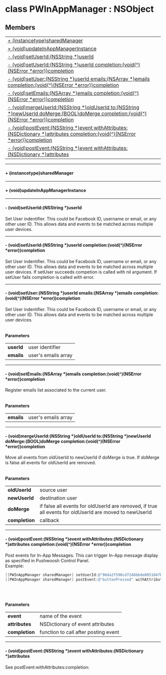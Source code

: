 
# <a name="heading"></a>class PWInAppManager : NSObject  

## Members  

<table>
	<tr>
		<td><a href="#1a49c87bae4b7c156655b687d7fef44842">+ (instancetype)sharedManager</a></td>
	</tr>
	<tr>
		<td><a href="#1aa12c8d575a4969c9d50a50ce0935e5ab">+ (void)updateInAppManagerInstance</a></td>
	</tr>
	<tr>
		<td><a href="#1a7b1bb8202b67bfb20ae4fbd8750b1c4a">- (void)setUserId:(NSString *)userId</a></td>
	</tr>
	<tr>
		<td><a href="#1a7a2fa8fb95d6e6a9ec18ef73a000927f">- (void)setUserId:(NSString *)userId completion:(void(^)(NSError *error))completion</a></td>
	</tr>
	<tr>
		<td><a href="#1a02638dac9aeb7cf8ceb0b555a3a40b65">- (void)setUser:(NSString *)userId emails:(NSArray *)emails completion:(void(^)(NSError *error))completion</a></td>
	</tr>
	<tr>
		<td><a href="#1ac12417ff8361927e3a9c565ce3ec4795">- (void)setEmails:(NSArray *)emails completion:(void(^)(NSError *error))completion</a></td>
	</tr>
	<tr>
		<td><a href="#1a716053392e1af46ed4d8c0a581f41e33">- (void)mergeUserId:(NSString *)oldUserId to:(NSString *)newUserId doMerge:(BOOL)doMerge completion:(void(^)(NSError *error))completion</a></td>
	</tr>
	<tr>
		<td><a href="#1a03ea81f92233aa5350abb80aa3265cff">- (void)postEvent:(NSString *)event withAttributes:(NSDictionary *)attributes completion:(void(^)(NSError *error))completion</a></td>
	</tr>
	<tr>
		<td><a href="#1a6bbae004bf3b27d6eef87043b5a183a9">- (void)postEvent:(NSString *)event withAttributes:(NSDictionary *)attributes</a></td>
	</tr>
</table>


----------  
  

#### <a name="1a49c87bae4b7c156655b687d7fef44842"></a>+ (instancetype)sharedManager  


----------  
  

#### <a name="1aa12c8d575a4969c9d50a50ce0935e5ab"></a>+ (void)updateInAppManagerInstance  


----------  
  

#### <a name="1a7b1bb8202b67bfb20ae4fbd8750b1c4a"></a>- (void)setUserId:(NSString \*)userId  
Set User indentifier. This could be Facebook ID, username or email, or any other user ID. This allows data and events to be matched across multiple user devices. 

----------  
  

#### <a name="1a7a2fa8fb95d6e6a9ec18ef73a000927f"></a>- (void)setUserId:(NSString \*)userId completion:(void(^)(NSError \*error))completion  
Set User indentifier. This could be Facebook ID, username or email, or any other user ID. This allows data and events to be matched across multiple user devices. If setUser succeeds competion is called with nil argument. If setUser fails completion is called with error. 

----------  
  

#### <a name="1a02638dac9aeb7cf8ceb0b555a3a40b65"></a>- (void)setUser:(NSString \*)userId emails:(NSArray \*)emails completion:(void(^)(NSError \*error))completion  
Set User indentifier. This could be Facebook ID, username or email, or any other user ID. This allows data and events to be matched across multiple user devices.<br/><br/><br/><strong>Parameters</strong><br/>
<table>
	<tr>
		<td><strong>userId</strong></td>
		<td>user identifier </td>
	</tr>
	<tr>
		<td><strong>emails</strong></td>
		<td>user's emails array </td>
	</tr>
</table>


----------  
  

#### <a name="1ac12417ff8361927e3a9c565ce3ec4795"></a>- (void)setEmails:(NSArray \*)emails completion:(void(^)(NSError \*error))completion  
Register emails list associated to the current user.<br/><br/><br/><strong>Parameters</strong><br/>
<table>
	<tr>
		<td><strong>emails</strong></td>
		<td>user's emails array </td>
	</tr>
</table>


----------  
  

#### <a name="1a716053392e1af46ed4d8c0a581f41e33"></a>- (void)mergeUserId:(NSString \*)oldUserId to:(NSString \*)newUserId doMerge:(BOOL)doMerge completion:(void(^)(NSError \*error))completion  
Move all events from oldUserId to newUserId if doMerge is true. If doMerge is false all events for oldUserId are removed.<br/><br/><br/><strong>Parameters</strong><br/>
<table>
	<tr>
		<td><strong>oldUserId</strong></td>
		<td>source user </td>
	</tr>
	<tr>
		<td><strong>newUserId</strong></td>
		<td>destination user </td>
	</tr>
	<tr>
		<td><strong>doMerge</strong></td>
		<td>if false all events for oldUserId are removed, if true all events for oldUserId are moved to newUserId </td>
	</tr>
	<tr>
		<td><strong>completion</strong></td>
		<td>callback </td>
	</tr>
</table>


----------  
  

#### <a name="1a03ea81f92233aa5350abb80aa3265cff"></a>- (void)postEvent:(NSString \*)event withAttributes:(NSDictionary \*)attributes completion:(void(^)(NSError \*error))completion  
Post events for In-App Messages. This can trigger In-App message display as specified in Pushwoosh Control Panel.<br/>Example: 
```Objective-C
[[PWInAppManager sharedManager] setUserId:@"96da2f590cd7246bbde0051047b0d6f7"];
[[PWInAppManager sharedManager] postEvent:@"buttonPressed" withAttributes:@{ @"buttonNumber" : @"4", @"buttonLabel" : @"Banner" } completion:nil];
```
<br/><br/><br/><strong>Parameters</strong><br/>
<table>
	<tr>
		<td><strong>event</strong></td>
		<td>name of the event </td>
	</tr>
	<tr>
		<td><strong>attributes</strong></td>
		<td>NSDictionary of event attributes </td>
	</tr>
	<tr>
		<td><strong>completion</strong></td>
		<td>function to call after posting event </td>
	</tr>
</table>


----------  
  

#### <a name="1a6bbae004bf3b27d6eef87043b5a183a9"></a>- (void)postEvent:(NSString \*)event withAttributes:(NSDictionary \*)attributes  
See postEvent:withAttributes:completion:
